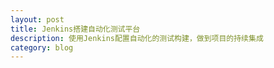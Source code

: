 ```yaml
---
layout: post
title: Jenkins搭建自动化测试平台
description: 使用Jenkins配置自动化的测试构建，做到项目的持续集成
category: blog
---
```


## 

